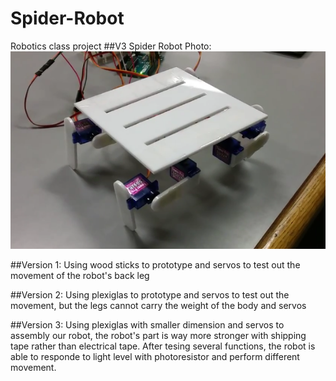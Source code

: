 # Spider-Robot
Robotics class project
##V3 Spider Robot Photo:
![spider-robot](/spider-robot.png?raw=true "Optional Title")

##Version 1:
Using wood sticks to prototype and servos to test out the movement of the robot's back leg

##Version 2:
Using plexiglas to prototype and servos to test out the movement, but the legs cannot carry the weight of the body and servos

##Version 3:
Using plexiglas with smaller dimension and servos to assembly our robot, the robot's part is way more stronger with shipping tape rather than electrical tape. After tesing several functions, the robot is able to responde to light level with photoresistor and perform different movement.
